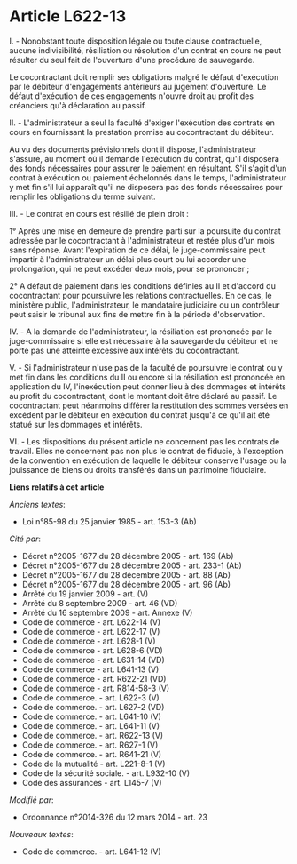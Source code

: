# Article L622-13

I. - Nonobstant toute disposition légale ou toute clause contractuelle, aucune indivisibilité, résiliation ou résolution d'un
contrat en cours ne peut résulter du seul fait de l'ouverture d'une procédure de sauvegarde. 

Le cocontractant doit remplir ses obligations malgré le défaut d'exécution par le débiteur d'engagements antérieurs au
jugement d'ouverture. Le défaut d'exécution de ces engagements n'ouvre droit au profit des créanciers qu'à déclaration au
passif. 

II. - L'administrateur a seul la faculté d'exiger l'exécution des contrats en cours en fournissant la prestation promise au
cocontractant du débiteur. 

Au vu des documents prévisionnels dont il dispose, l'administrateur s'assure, au moment où il demande l'exécution du contrat,
qu'il disposera des fonds nécessaires pour assurer le paiement en résultant. S'il s'agit d'un contrat à exécution ou paiement
échelonnés dans le temps, l'administrateur y met fin s'il lui apparaît qu'il ne disposera pas des fonds nécessaires pour
remplir les obligations du terme suivant. 

III. - Le contrat en cours est résilié de plein droit : 

1° Après une mise en demeure de prendre parti sur la poursuite du contrat adressée par le cocontractant à l'administrateur et
restée plus d'un mois sans réponse. Avant l'expiration de ce délai, le juge-commissaire peut impartir à l'administrateur un
délai plus court ou lui accorder une prolongation, qui ne peut excéder deux mois, pour se prononcer ; 

2° A défaut de paiement dans les conditions définies au II et d'accord du cocontractant pour poursuivre les relations
contractuelles. En ce cas, le ministère public, l'administrateur, le mandataire judiciaire ou un contrôleur peut saisir le
tribunal aux fins de mettre fin à la période d'observation. 

IV. - A la demande de l'administrateur, la résiliation est prononcée par le juge-commissaire si elle est nécessaire à la
sauvegarde du débiteur et ne porte pas une atteinte excessive aux intérêts du cocontractant. 

V. - Si l'administrateur n'use pas de la faculté de poursuivre le contrat ou y met fin dans les conditions du II ou encore si
la résiliation est prononcée en application du IV, l'inexécution peut donner lieu à des dommages et intérêts au profit du
cocontractant, dont le montant doit être déclaré au passif. Le cocontractant peut néanmoins différer la restitution des
sommes versées en excédent par le débiteur en exécution du contrat jusqu'à ce qu'il ait été statué sur les dommages et
intérêts. 

VI. - Les dispositions du présent article ne concernent pas les contrats de travail. Elles ne concernent pas non plus le
contrat de fiducie, à l'exception de la convention en exécution de laquelle le débiteur conserve l'usage ou la jouissance de
biens ou droits transférés dans un patrimoine fiduciaire.

**Liens relatifs à cet article**

_Anciens textes_:

  - Loi n°85-98 du 25 janvier 1985 - art. 153-3 (Ab)

_Cité par_:

  - Décret n°2005-1677 du 28 décembre 2005 - art. 169 (Ab)
  - Décret n°2005-1677 du 28 décembre 2005 - art. 233-1 (Ab)
  - Décret n°2005-1677 du 28 décembre 2005 - art. 88 (Ab)
  - Décret n°2005-1677 du 28 décembre 2005 - art. 96 (Ab)
  - Arrêté du 19 janvier 2009 - art. (V)
  - Arrêté du 8 septembre 2009 - art. 46 (VD)
  - Arrêté du 16 septembre 2009 - art. Annexe (V)
  - Code de commerce - art. L622-14 (V)
  - Code de commerce - art. L622-17 (V)
  - Code de commerce - art. L628-1 (V)
  - Code de commerce - art. L628-6 (VD)
  - Code de commerce - art. L631-14 (VD)
  - Code de commerce - art. L641-13 (V)
  - Code de commerce - art. R622-21 (VD)
  - Code de commerce - art. R814-58-3 (V)
  - Code de commerce. - art. L622-3 (V)
  - Code de commerce. - art. L627-2 (VD)
  - Code de commerce. - art. L641-10 (V)
  - Code de commerce. - art. L641-11 (V)
  - Code de commerce. - art. R622-13 (V)
  - Code de commerce. - art. R627-1 (V)
  - Code de commerce. - art. R641-21 (V)
  - Code de la mutualité - art. L221-8-1 (V)
  - Code de la sécurité sociale. - art. L932-10 (V)
  - Code des assurances - art. L145-7 (V)

_Modifié par_:

  - Ordonnance n°2014-326 du 12 mars 2014 - art. 23

_Nouveaux textes_:

  - Code de commerce. - art. L641-12 (V)
